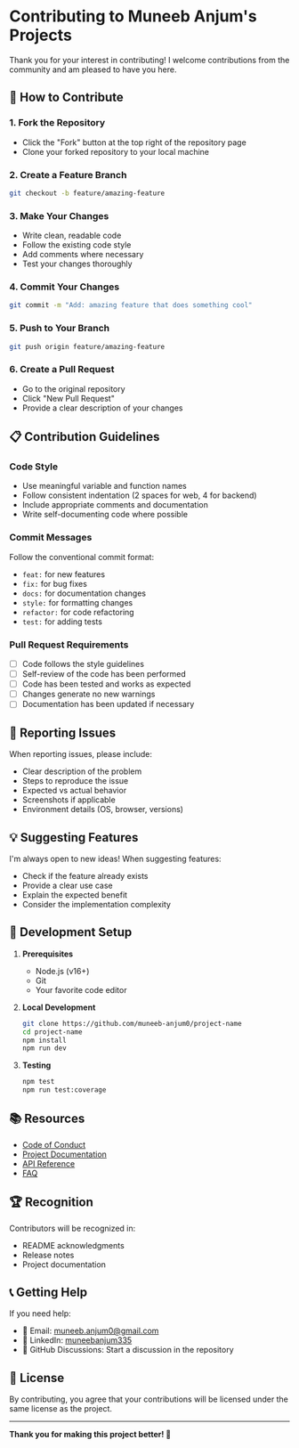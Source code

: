 # Contributing to Muneeb Anjum's Projects

Thank you for your interest in contributing! I welcome contributions from the community and am pleased to have you here.

## 🤝 How to Contribute

### 1. Fork the Repository
- Click the "Fork" button at the top right of the repository page
- Clone your forked repository to your local machine

### 2. Create a Feature Branch
```bash
git checkout -b feature/amazing-feature
```

### 3. Make Your Changes
- Write clean, readable code
- Follow the existing code style
- Add comments where necessary
- Test your changes thoroughly

### 4. Commit Your Changes
```bash
git commit -m "Add: amazing feature that does something cool"
```

### 5. Push to Your Branch
```bash
git push origin feature/amazing-feature
```

### 6. Create a Pull Request
- Go to the original repository
- Click "New Pull Request"
- Provide a clear description of your changes

## 📋 Contribution Guidelines

### Code Style
- Use meaningful variable and function names
- Follow consistent indentation (2 spaces for web, 4 for backend)
- Include appropriate comments and documentation
- Write self-documenting code where possible

### Commit Messages
Follow the conventional commit format:
- `feat:` for new features
- `fix:` for bug fixes
- `docs:` for documentation changes
- `style:` for formatting changes
- `refactor:` for code refactoring
- `test:` for adding tests

### Pull Request Requirements
- [ ] Code follows the style guidelines
- [ ] Self-review of the code has been performed
- [ ] Code has been tested and works as expected
- [ ] Changes generate no new warnings
- [ ] Documentation has been updated if necessary

## 🐛 Reporting Issues

When reporting issues, please include:
- Clear description of the problem
- Steps to reproduce the issue
- Expected vs actual behavior
- Screenshots if applicable
- Environment details (OS, browser, versions)

## 💡 Suggesting Features

I'm always open to new ideas! When suggesting features:
- Check if the feature already exists
- Provide a clear use case
- Explain the expected benefit
- Consider the implementation complexity

## 🔧 Development Setup

1. **Prerequisites**
   - Node.js (v16+)
   - Git
   - Your favorite code editor

2. **Local Development**
   ```bash
   git clone https://github.com/muneeb-anjum0/project-name
   cd project-name
   npm install
   npm run dev
   ```

3. **Testing**
   ```bash
   npm test
   npm run test:coverage
   ```

## 📚 Resources

- [Code of Conduct](CODE_OF_CONDUCT.md)
- [Project Documentation](docs/)
- [API Reference](docs/api.md)
- [FAQ](docs/faq.md)

## 🏆 Recognition

Contributors will be recognized in:
- README acknowledgments
- Release notes
- Project documentation

## 📞 Getting Help

If you need help:
- 📧 Email: muneeb.anjum0@gmail.com
- 💼 LinkedIn: [muneebanjum335](https://linkedin.com/in/muneebanjum335)
- 🐙 GitHub Discussions: Start a discussion in the repository

## 📄 License

By contributing, you agree that your contributions will be licensed under the same license as the project.

---

**Thank you for making this project better! 🚀**